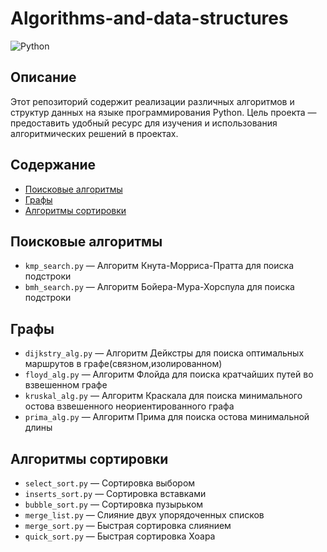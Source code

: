# Algorithms-and-data-structures
![Python](https://img.shields.io/badge/Python-3.8%2B-blue.svg)

## Описание
Этот репозиторий содержит реализации различных алгоритмов и структур данных на языке программирования Python. Цель проекта — предоставить удобный ресурс для изучения и использования алгоритмических решений в проектах. 


## Содержание

- [Поисковые алгоритмы](#поисковые-алгоритмы)
- [Графы](#графы)
- [Алгоритмы сортировки](#алгоритмы-сортировки)

## Поисковые алгоритмы

- `kmp_search.py` — Алгоритм Кнута-Морриса-Пратта для поиска подстроки
- `bmh_search.py` — Алгоритм Бойера-Мура-Хорспула для поиска подстроки

## Графы

- `dijkstry_alg.py` — Алгоритм Дейкстры для поиска оптимальных маршрутов в графе(связном,изолированном)
- `floyd_alg.py` — Алгоритм Флойда для поиска кратчайших путей во взвешенном графе
- `kruskal_alg.py` — Алгоритм Краскала для поиска минимального остова взвешенного неориентированного графа
- `prima_alg.py` — Алгоритм Прима для поиска остова минимальной длины 

## Алгоритмы сортировки
- `select_sort.py` — Сортировка выбором
- `inserts_sort.py` — Сортировка вставками
- `bubble_sort.py` — Сортировка пузырьком
- `merge_list.py` — Слияние двух упорядоченных списков
- `merge_sort.py` — Быстрая сортировка слиянием
- `quick_sort.py` — Быстрая сортировка Хоара
